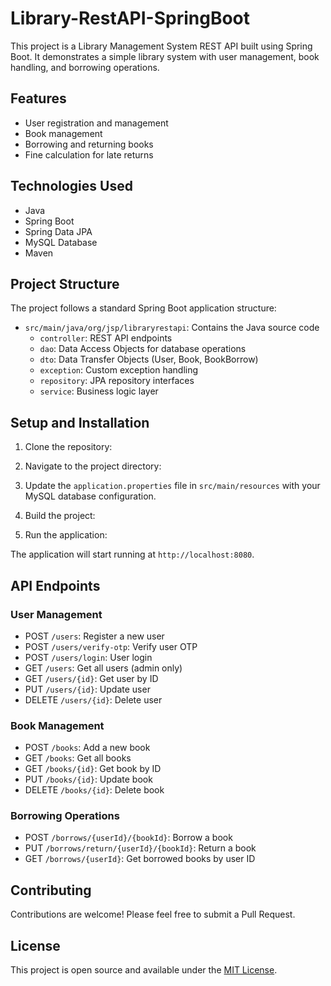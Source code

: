 # Library-RestAPI-SpringBoot

This project is a Library Management System REST API built using Spring Boot. It demonstrates a simple library system with user management, book handling, and borrowing operations.

## Features

- User registration and management
- Book management
- Borrowing and returning books
- Fine calculation for late returns

## Technologies Used

- Java
- Spring Boot
- Spring Data JPA
- MySQL Database
- Maven

## Project Structure

The project follows a standard Spring Boot application structure:

- `src/main/java/org/jsp/libraryrestapi`: Contains the Java source code
  - `controller`: REST API endpoints
  - `dao`: Data Access Objects for database operations
  - `dto`: Data Transfer Objects (User, Book, BookBorrow)
  - `exception`: Custom exception handling
  - `repository`: JPA repository interfaces
  - `service`: Business logic layer

## Setup and Installation

1. Clone the repository:

2. Navigate to the project directory:

3. Update the `application.properties` file in `src/main/resources` with your MySQL database configuration.

4. Build the project:

5. Run the application:

The application will start running at `http://localhost:8080`.

## API Endpoints

### User Management
- POST `/users`: Register a new user
- POST `/users/verify-otp`: Verify user OTP
- POST `/users/login`: User login
- GET `/users`: Get all users (admin only)
- GET `/users/{id}`: Get user by ID
- PUT `/users/{id}`: Update user
- DELETE `/users/{id}`: Delete user

### Book Management
- POST `/books`: Add a new book
- GET `/books`: Get all books
- GET `/books/{id}`: Get book by ID
- PUT `/books/{id}`: Update book
- DELETE `/books/{id}`: Delete book

### Borrowing Operations
- POST `/borrows/{userId}/{bookId}`: Borrow a book
- PUT `/borrows/return/{userId}/{bookId}`: Return a book
- GET `/borrows/{userId}`: Get borrowed books by user ID

## Contributing

Contributions are welcome! Please feel free to submit a Pull Request.

## License

This project is open source and available under the [MIT License](LICENSE).
